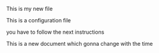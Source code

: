 This is my new file

This is a configuration file

you have to follow the next instructions

This is a new document which gonna change with the time
